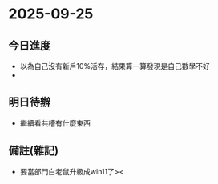 # 2025-09-25

## 今日進度 
- 以為自己沒有新戶10%活存，結果算一算發現是自己數學不好
- 

## 明日待辦
- 繼續看共槽有什麼東西

## 備註(雜記)
- 要當部門白老鼠升級成win11了><
